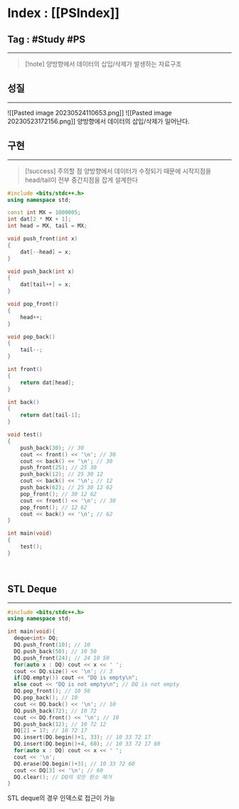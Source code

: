 # Index : [[PSIndex]]
## Tag : #Study #PS
---

> [!note] 양방향에서 데이터의 삽입/삭제가 발생하는 자료구조
   
## 성질
---
![[Pasted image 20230524110653.png]]
![[Pasted image 20230523172156.png]]
양방향에서 데이터의 삽입/삭제가 일어난다.
   
## 구현
---
> [!success] 주의할 점
> 양방향에서 데이터가 수정되기 때문에 시작지점을 head/tail이 전부 중간지점을 잡게 설계한다

```cpp
#include <bits/stdc++.h>
using namespace std;

const int MX = 1000005;
int dat[2 * MX + 1];
int head = MX, tail = MX;

void push_front(int x) 
{
	dat[--head] = x;
}

void push_back(int x) 
{
	dat[tail++] = x;
}

void pop_front() 
{
	head++;
}

void pop_back() 
{
	tail--;
}

int front() 
{
	return dat[head];
}

int back() 
{
	return dat[tail-1];
}

void test() 
{
	push_back(30); // 30
	cout << front() << '\n'; // 30
	cout << back() << '\n'; // 30
	push_front(25); // 25 30
	push_back(12); // 25 30 12
	cout << back() << '\n'; // 12
	push_back(62); // 25 30 12 62
	pop_front(); // 30 12 62
	cout << front() << '\n'; // 30
	pop_front(); // 12 62
	cout << back() << '\n'; // 62
}

int main(void) 
{
	test();
}
```
   
   
## STL Deque
---
```cpp
#include <bits/stdc++.h>
using namespace std;

int main(void){
  deque<int> DQ;
  DQ.push_front(10); // 10
  DQ.push_back(50); // 10 50
  DQ.push_front(24); // 24 10 50
  for(auto x : DQ) cout << x << ' ';
  cout << DQ.size() << '\n'; // 3
  if(DQ.empty()) cout << "DQ is empty\n";
  else cout << "DQ is not empty\n"; // DQ is not empty
  DQ.pop_front(); // 10 50
  DQ.pop_back(); // 10
  cout << DQ.back() << '\n'; // 10
  DQ.push_back(72); // 10 72
  cout << DQ.front() << '\n'; // 10
  DQ.push_back(12); // 10 72 12
  DQ[2] = 17; // 10 72 17
  DQ.insert(DQ.begin()+1, 33); // 10 33 72 17
  DQ.insert(DQ.begin()+4, 60); // 10 33 72 17 60
  for(auto x : DQ) cout << x << ' ';
  cout << '\n';
  DQ.erase(DQ.begin()+3); // 10 33 72 60
  cout << DQ[3] << '\n'; // 60
  DQ.clear(); // DQ의 모든 원소 제거
}
```
STL deque의 경우 인덱스로 접근이 가능
